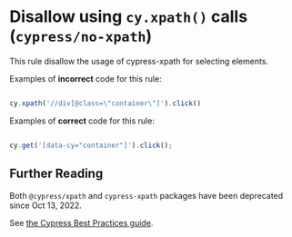 # Disallow using `cy.xpath()` calls (`cypress/no-xpath`)

<!-- end auto-generated rule header -->

This rule disallow the usage of cypress-xpath for selecting elements.


Examples of **incorrect** code for this rule:

```js

cy.xpath('//div[@class=\"container\"]').click()
```

Examples of **correct** code for this rule:


```js

cy.get('[data-cy="container"]').click();
```


## Further Reading

Both `@cypress/xpath` and `cypress-xpath` packages have been deprecated since Oct 13, 2022.


See [the Cypress Best Practices guide](https://docs.cypress.io/guides/references/best-practices.html#Selecting-Elements).
